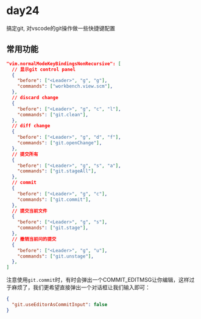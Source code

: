 # day24

搞定git, 对vscode的git操作做一些快捷键配置

## 常用功能

```json
"vim.normalModeKeyBindingsNonRecursive": [
  // 显示git control panel
  {
    "before": ["<Leader>", "g", "g"],
    "commands": ["workbench.view.scm"],
  },
  // discard change
  {
    "before": ["<Leader>", "g", "c", "l"],
    "commands": ["git.clean"],
  },
  // diff change
  {
    "before": ["<Leader>", "g", "d", "f"],
    "commands": ["git.openChange"],
  },
  // 提交所有
  {
    "before": ["<Leader>", "g", "s", "a"],
    "commands": ["git.stageAll"],
  },
  // commit
  {
    "before": ["<Leader>", "g", "c"],
    "commands": ["git.commit"],
  },
  // 提交当前文件
  {
    "before": ["<Leader>", "g", "s"],
    "commands": ["git.stage"],
  },
  // 撤销当前问的提交
  {
    "before": ["<Leader>", "g", "u"],
    "commands": ["git.unstage"],
  },
]
```

注意使用`git.commit`时，有时会弹出一个COMMIT_EDITMSG让你编辑，这样过于麻烦了，我们更希望直接弹出一个对话框让我们输入即可：

```json
{
  "git.useEditorAsCommitInput": false
}
```



